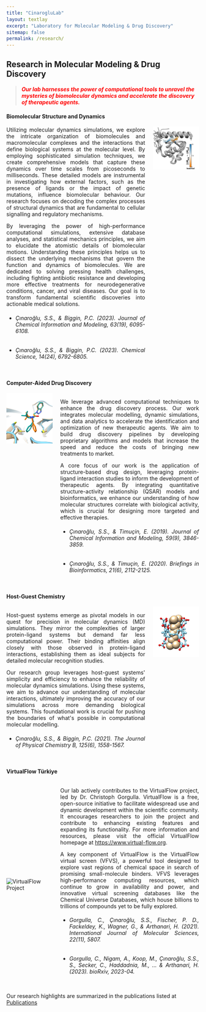 ```yaml
---
title: "CinarogluLab"
layout: textlay
excerpt: "Laboratory for Molecular Modeling & Drug Discovery"
sitemap: false
permalink: /research/
---
```


## **Research in Molecular Modeling & Drug Discovery**
> #### <span style="color:red;">*Our lab harnesses the power of computational tools to unravel the mysteries of biomolecular dynamics and accelerate the discovery of therapeutic agents.*</span>



#### **Biomolecular Structure and Dynamics**

<div style="display: flex; flex-wrap: wrap;">

<div style="flex: 3; text-align: justify; margin-right: 20px;">
Utilizing molecular dynamics simulations, we explore the intricate organization of biomolecules and macromolecular complexes and the interactions that define biological systems at the molecular level. By employing sophisticated simulation techniques, we create comprehensive models that capture these dynamics over time scales from picoseconds to milliseconds. These detailed models are instrumental in investigating how external factors, such as the presence of ligands or the impact of genetic mutations, influence biomolecular behaviour. Our research focuses on decoding the complex processes of structural dynamics that are fundamental to cellular signalling and regulatory mechanisms.

By leveraging the power of high-performance computational simulations, extensive database analyses, and statistical mechanics principles, we aim to elucidate the atomistic details of biomolecular motions. Understanding these principles helps us to dissect the underlying mechanisms that govern the function and dynamics of biomolecules. We are dedicated to solving pressing health challenges, including fighting antibiotic resistance and developing more effective treatments for neurodegenerative conditions, cancer, and viral diseases. Our goal is to transform fundamental scientific discoveries into actionable medical solutions.
  
- <h6>Çınaroğlu, S.S., & Biggin, P.C. (2023). Journal of Chemical Information and Modeling, 63(19), 6095-6108.</h6>
- <h6>Çınaroğlu, S.S., & Biggin, P.C. (2023). Chemical Science, 14(24), 6792-6805.</h6>
</div>

<div style="flex: 1;">
<img src="https://raw.githubusercontent.com/CinarogluLab/cinaroglulab.github.io/main/images/images-0003.jpeg" alt="Biomolecular Dynamics" style="width: 100%; height: auto;">
</div>

</div>

#### **Computer-Aided Drug Discovery**

<div style="display: flex; flex-wrap: wrap;">

<div style="flex: 1;">
<img src="https://raw.githubusercontent.com/CinarogluLab/cinaroglulab.github.io/main/images/images-0004.png" alt="Computer-Aided Drug Discovery" style="width: 100%; height: auto;">
</div>

<div style="flex: 3; text-align: justify; margin-left: 20px;">

We leverage advanced computational techniques to enhance the drug discovery process. Our work integrates molecular modelling, dynamic simulations, and data analytics to accelerate the identification and optimization of new therapeutic agents. We aim to build drug discovery pipelines by developing proprietary algorithms and models that increase the speed and reduce the costs of bringing new treatments to market.

A core focus of our work is the application of structure-based drug design, leveraging protein-ligand interaction studies to inform the development of therapeutic agents. By integrating quantitative structure-activity relationship (QSAR) models and bioinformatics, we enhance our understanding of how molecular structures correlate with biological activity, which is crucial for designing more targeted and effective therapies.
- <h6>Çınaroğlu, S.S., & Timuçin, E. (2019). Journal of Chemical Information and Modeling, 59(9), 3846-3859.</h6>
- <h6>Çınaroğlu, S.S., & Timuçin, E. (2020). Briefings in Bioinformatics, 21(6), 2112-2125.</h6>

</div>
</div>

#### **Host-Guest Chemistry**

<div style="display: flex; flex-wrap: wrap;">

<div style="flex: 3; text-align: justify; margin-right: 20px;">

Host-guest systems emerge as pivotal models in our quest for precision in molecular dynamics (MD) simulations. They mirror the complexities of larger protein-ligand systems but demand far less computational power. Their binding affinities align closely with those observed in protein-ligand interactions, establishing them as ideal subjects for detailed molecular recognition studies.

Our research group leverages host-guest systems' simplicity and efficiency to enhance the reliability of molecular dynamics simulations. Using these systems, we aim to advance our understanding of molecular interactions, ultimately improving the accuracy of our simulations across more demanding biological systems. This foundational work is crucial for pushing the boundaries of what's possible in computational molecular modelling.
- <h6>Çınaroğlu, S.S., & Biggin, P.C. (2021). The Journal of Physical Chemistry B, 125(6), 1558-1567.</h6>

</div>

<div style="flex: 1;">
<img src="https://raw.githubusercontent.com/CinarogluLab/cinaroglulab.github.io/main/images/images-0005.png" alt="Host-Guest" style="width: 100%; height: auto;">
</div>

</div>

#### **VirtualFlow Türkiye**

<div style="display: flex; flex-wrap: wrap; align-items: center;">

<div style="flex: 1; display: flex; align-items: center; justify-content: center;">
<img src="https://community.virtual-flow.org/uploads/default/original/1X/980a69707fd8f27ca3f66e5e6373a110ef4cae95.png" alt="VirtualFlow Project" style="width: 100%; height: auto;">
</div>

<div style="flex: 3; text-align: justify; margin-left: 20px;">

Our lab actively contributes to the VirtualFlow project, led by Dr. Christoph Gorgulla. VirtualFlow is a free, open-source initiative to facilitate widespread use and dynamic development within the scientific community. It encourages researchers to join the project and contribute to enhancing existing features and expanding its functionality. For more information and resources, please visit the official VirtualFlow homepage at <https://www.virtual-flow.org>.

A key component of VirtualFlow is the VirtualFlow virtual screen (VFVS), a powerful tool designed to explore vast regions of chemical space in search of promising small-molecule binders. VFVS leverages high-performance computing resources, which continue to grow in availability and power, and innovative virtual screening databases like the Chemical Universe Databases, which house billions to trillions of compounds yet to be fully explored.

- <h6>Gorgulla, C., Çınaroğlu, S.S., Fischer, P. D., Fackeldey, K., Wagner, G., & Arthanari, H. (2021). International Journal of Molecular Sciences, 22(11), 5807.</h6>
- <h6>Gorgulla, C., Nigam, A., Koop, M., Çınaroğlu, S.S., S., Secker, C., Haddadnia, M., ... & Arthanari, H. (2023). bioRxiv, 2023-04.</h6>

</div>

</div>

Our research highlights are summarized in the publications listed at <a href="{{ site.url }}{{ site.baseurl }}/publications">Publications</a> 
